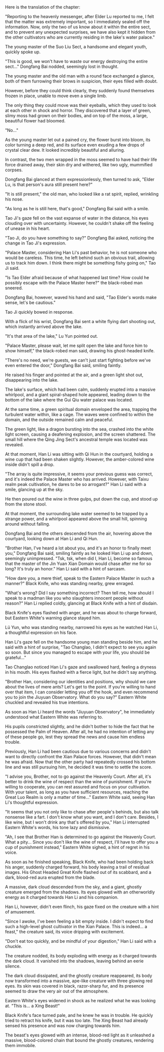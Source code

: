 Here is the translation of the chapter:

"Reporting to the heavenly messenger, after Elder Lu reported to me, I felt that the matter was extremely important, so I immediately sealed off the information. Now, only the two of us know about it within the entire sect, and to prevent any unexpected surprises, we have also kept it hidden from the other cultivators who are currently residing in the lake's water palace."

The young master of the Suo Liu Sect, a handsome and elegant youth, quickly spoke up.

"This is good, we won't have to waste our energy destroying the entire sect..." Dongfang Bai nodded, seemingly lost in thought.

The young master and the old man with a round face exchanged a glance, both of them furrowing their brows in suspicion, their eyes filled with doubt.

However, before they could think clearly, they suddenly found themselves frozen in place, unable to move even a single limb.

The only thing they could move was their eyeballs, which they used to look at each other in shock and horror. They discovered that a layer of green, slimy moss had grown on their bodies, and on top of the moss, a large, beautiful flower had bloomed.

"No..."

As the young master let out a pained cry, the flower burst into bloom, its color turning a deep red, and its surface even exuding a few drops of crystal clear dew. It looked incredibly beautiful and alluring.

In contrast, the two men wrapped in the moss seemed to have had their life force drained away, their skin dry and withered, like two ugly, mummified corpses.

Dongfang Bai glanced at them expressionlessly, then turned to ask, "Elder Lu, is that person's aura still present here?"

"It is still present," the old man, who looked like a rat spirit, replied, wrinkling his nose.

"As long as he is still here, that's good," Dongfang Bai said with a smile.

Tao Ji's gaze fell on the vast expanse of water in the distance, his eyes clouding over with uncertainty. However, he couldn't shake off the feeling of unease in his heart.

"Tao Ji, do you have something to say?" Dongfang Bai asked, noticing the change in Tao Ji's expression.

"Palace Master, considering Han Li's past behavior, he is not someone who would be careless. This time, he left behind such an obvious trail, allowing us to track him down. I think there might be something fishy going on," Tao Ji said.

"Is Tao Elder afraid because of what happened last time? How could he possibly escape with the Palace Master here?" the black-robed man sneered.

Dongfang Bai, however, waved his hand and said, "Tao Elder's words make sense, let's be cautious."

Tao Ji quickly bowed in response.

With a flick of his wrist, Dongfang Bai sent a white flying dart shooting out, which instantly arrived above the lake.

"It's that area of the lake," Lu Yun pointed out.

"Palace Master, please wait, let me split open the lake and force him to show himself," the black-robed man said, drawing his ghost-headed knife.

"There's no need, we're guests, we can't just start fighting before we've even entered the door," Dongfang Bai said, smiling faintly.

He raised his finger and pointed at the air, and a green light shot out, disappearing into the lake.

The lake's surface, which had been calm, suddenly erupted into a massive whirlpool, and a giant spiral-shaped hole appeared, leading down to the bottom of the lake where the Gui Qiu water palace was located.

At the same time, a green spiritual domain enveloped the area, trapping the turbulent water within, like a cage. The waves were confined to within the domain, and the outside remained calm and peaceful.

The green light, like a dragon bursting into the sea, crashed into the white light screen, causing a deafening explosion, and the screen shattered. The small hill where the Qing Jing Sect's ancestral temple was located was revealed.

At that moment, Han Li was sitting with Qi Hun in the courtyard, holding a wine cup that had been shaken slightly. However, the amber-colored wine inside didn't spill a drop.

"The array is quite impressive, it seems your previous guess was correct, and it's indeed the Palace Master who has arrived. However, with Taixu realm peak cultivation, he dares to be so arrogant?" Han Li said with a smile, glancing up at the sky.

He then poured out the wine in three gulps, put down the cup, and stood up from the stone stool.

At that moment, the surrounding lake water seemed to be trapped by a strange power, and a whirlpool appeared above the small hill, spinning around without falling.

Dongfang Bai and the others descended from the air, hovering above the courtyard, looking down at Han Li and Qi Hun.

"Brother Han, I've heard a lot about you, and it's an honor to finally meet you," Dongfang Bai said, smiling faintly as he looked Han Li up and down, seemingly unimpressed.
"Tsk, tsk, when did I, Han Li, become so famous that the master of the Jin Yuan Xian Domain would chase after me for so long? It's truly an honor." Han Li said with a hint of sarcasm.

"How dare you, a mere thief, speak to the Eastern Palace Master in such a manner?" Black Knife, who was standing nearby, grew enraged.

"What's wrong? Did I say something incorrect? Then tell me, how should I speak to a madman like you who slaughters innocent people without reason?" Han Li replied coldly, glancing at Black Knife with a hint of disdain.

Black Knife's eyes flashed with anger, and he was about to charge forward, but Eastern White's warning glance stayed him.

Lü Yun, who was standing nearby, narrowed his eyes as he watched Han Li, a thoughtful expression on his face.

Han Li's gaze fell on the handsome young man standing beside him, and he said with a hint of surprise, "Tao Changlao, I didn't expect to see you again so soon. But since you managed to escape with your life, you should be grateful..."

Tao Changlao noticed Han Li's gaze and swallowed hard, feeling a dryness in his mouth. His eyes flashed with a fierce light, but he didn't say anything.

"Brother Han, considering our identities and positions, why should we care about the lives of mere ants? Let's get to the point. If you're willing to hand over that item, I can consider letting you off the hook, and even recommend you to join the Jiuyuan Observatory. What do you say?" Eastern White chuckled and revealed his true intentions.

As soon as Han Li heard the words "Jiuyuan Observatory", he immediately understood what Eastern White was referring to.

His pupils constricted slightly, and he didn't bother to hide the fact that he possessed the Palm of Heaven. After all, he had no intention of letting any of these people go, lest they spread the news and cause him endless trouble.

Previously, Han Li had been cautious due to various concerns and didn't want to directly confront the Xian Palace forces. However, that didn't mean he was afraid. Now that the other party had repeatedly crossed his bottom line and was still pursuing him, he decided it was time to settle the score.

"I advise you, Brother, not to go against the Heavenly Court. After all, it's better to drink the wine of respect than the wine of punishment. If you're willing to cooperate, you can rest assured and focus on your cultivation. With your talent, as long as you have sufficient resources, reaching the Great Luo Realm is only a matter of time..." Eastern White said, seeing Han Li's thoughtful expression.

"It seems that you not only like to chase after people's behinds, but also talk nonsense like a fart. I don't know what you want, and I don't care. Besides, I like wine, but I won't drink any that's offered by you," Han Li interrupted Eastern White's words, his tone lazy and dismissive.

"Ah, I see that Brother Han is determined to go against the Heavenly Court. What a pity... Since you don't like the wine of respect, I'll have to offer you a cup of punishment instead," Eastern White sighed, a hint of regret in his voice.

As soon as he finished speaking, Black Knife, who had been holding back his anger, suddenly charged forward, his body leaving a trail of residual images. His Ghost Headed Great Knife flashed out of its scabbard, and a dark, blood-red aura erupted from the blade.

A massive, dark cloud descended from the sky, and a giant, ghostly creature emerged from the shadows. Its eyes glowed with an otherworldly energy as it charged towards Han Li and his companion.

Han Li, however, didn't even flinch, his gaze fixed on the creature with a hint of amusement.

"Since I awoke, I've been feeling a bit empty inside. I didn't expect to find such a high-level ghost cultivator in the Xian Palace. This is indeed... a feast," the creature said, its voice dripping with excitement.

"Don't eat too quickly, and be mindful of your digestion," Han Li said with a chuckle.

The creature nodded, its body exploding with energy as it charged towards the dark cloud. It vanished into the shadows, leaving behind an eerie silence.

The dark cloud dissipated, and the ghostly creature reappeared, its body now transformed into a massive, ape-like creature with three glowing red eyes. Its skin was covered in black, razor-sharp fur, and its presence seemed to draw the very air out of the atmosphere.

Eastern White's eyes widened in shock as he realized what he was looking at. "This is... a Xing Beast!"

Black Knife's face turned pale, and he knew he was in trouble. He quickly tried to retract his knife, but it was too late. The Xing Beast had already sensed his presence and was now charging towards him.

The beast's eyes glowed with an intense, blood-red light as it unleashed a massive, blood-colored chain that bound the ghostly creatures, rendering them immobile.